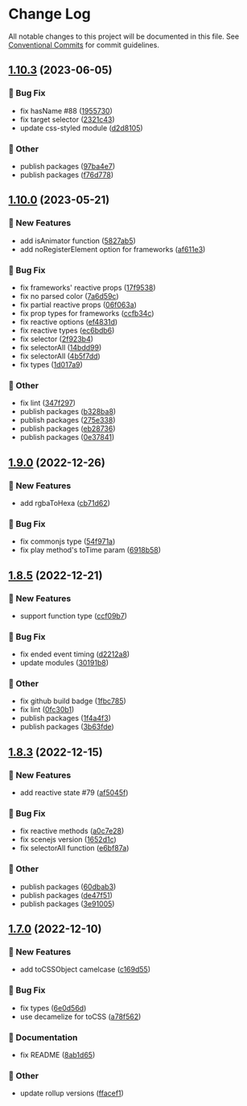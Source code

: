 # Change Log

All notable changes to this project will be documented in this file.
See [Conventional Commits](https://conventionalcommits.org) for commit guidelines.

## [1.10.3](https://github.com/daybrush/scenejs/compare/scenejs@1.10.0...scenejs@1.10.3) (2023-06-05)


### :bug: Bug Fix

* fix hasName #88 ([1955730](https://github.com/daybrush/scenejs/commit/1955730e3e1739405c985631574d67333cf067c2))
* fix target selector ([2321c43](https://github.com/daybrush/scenejs/commit/2321c43954b9518b765dd1d445c6714f14a635dd))
* update css-styled module ([d2d8105](https://github.com/daybrush/scenejs/commit/d2d810556a7c3f81b5f491dc37b1ce336ed9f3ee))


### :mega: Other

* publish packages ([97ba4e7](https://github.com/daybrush/scenejs/commit/97ba4e775018179c16b0e5c0035f5a3773b64722))
* publish packages ([f76d778](https://github.com/daybrush/scenejs/commit/f76d7782ee508fc12f16d250ca0c925f81d2a0e1))



## [1.10.0](https://github.com/daybrush/scenejs/compare/scenejs@1.9.0...scenejs@1.10.0) (2023-05-21)


### :rocket: New Features

* add isAnimator function ([5827ab5](https://github.com/daybrush/scenejs/commit/5827ab54d754813ede14d4809fd523846642adf0))
* add noRegisterElement option for frameworks ([af611e3](https://github.com/daybrush/scenejs/commit/af611e3f86583c0a6e029221b4787beb53823160))


### :bug: Bug Fix

* fix frameworks' reactive props ([17f9538](https://github.com/daybrush/scenejs/commit/17f9538823dafad9e36673fe7cc5bfa9178a147e))
* fix no parsed color ([7a6d59c](https://github.com/daybrush/scenejs/commit/7a6d59cefd9e08254f9196ef2b64b73c5169bd78))
* fix partial reactive props ([06f063a](https://github.com/daybrush/scenejs/commit/06f063acd979e265bee1e09b1971211b65a6aaec))
* fix prop types for frameworks ([ccfb34c](https://github.com/daybrush/scenejs/commit/ccfb34c60d3ea59b45255cd9c7aa6c5b47ff6760))
* fix reactive options ([ef4831d](https://github.com/daybrush/scenejs/commit/ef4831dd30c14740ae6b390ad8f83f6fb8b94d86))
* fix reactive types ([ec6bdb6](https://github.com/daybrush/scenejs/commit/ec6bdb649be1135a61396e3d4cd2abb288c56493))
* fix selector ([2f923b4](https://github.com/daybrush/scenejs/commit/2f923b45dcc10713878ee244cca75343a3f776b9))
* fix selectorAll ([14bdd99](https://github.com/daybrush/scenejs/commit/14bdd9990084f0fcc152aec4508435f3bddf37e1))
* fix selectorAll ([4b5f7dd](https://github.com/daybrush/scenejs/commit/4b5f7ddef4f0877200997787918e863ea5001951))
* fix types ([1d017a9](https://github.com/daybrush/scenejs/commit/1d017a9fd7f34e6b123012ed481b8133aecfb171))


### :mega: Other

* fix lint ([347f297](https://github.com/daybrush/scenejs/commit/347f297a1c83ccdabb055cbf8d9c4428561dc8a2))
* publish packages ([b328ba8](https://github.com/daybrush/scenejs/commit/b328ba8fbbf552d1d8048c280392be59f12da68b))
* publish packages ([275e338](https://github.com/daybrush/scenejs/commit/275e338931d19f3a75faf4c7f0935eeb848f5a9e))
* publish packages ([eb28736](https://github.com/daybrush/scenejs/commit/eb2873676adb0fedf18d1e5a52bfdce08552274a))
* publish packages ([0e37841](https://github.com/daybrush/scenejs/commit/0e37841738e150d6deb13f501bb715421ab040aa))



## [1.9.0](https://github.com/daybrush/scenejs/compare/scenejs@1.8.5...scenejs@1.9.0) (2022-12-26)


### :rocket: New Features

* add rgbaToHexa ([cb71d62](https://github.com/daybrush/scenejs/commit/cb71d629d44c9f28ff4befcc11bf8efba7549cf6))


### :bug: Bug Fix

* fix commonjs type ([54f971a](https://github.com/daybrush/scenejs/commit/54f971a1877547940c8b1db27865d2f31151caa8))
* fix play method's toTime param ([6918b58](https://github.com/daybrush/scenejs/commit/6918b58ceae42191a447b259ab739d296a8448a1))



## [1.8.5](https://github.com/daybrush/scenejs/compare/scenejs@1.8.3...scenejs@1.8.5) (2022-12-21)


### :rocket: New Features

* support function type ([ccf09b7](https://github.com/daybrush/scenejs/commit/ccf09b7584472a0ca26316b2e5a45d21a90a39cd))


### :bug: Bug Fix

* fix ended event timing ([d2212a8](https://github.com/daybrush/scenejs/commit/d2212a888393e3b4d35ea864c1538f5f341b02d4))
* update modules ([30191b8](https://github.com/daybrush/scenejs/commit/30191b8e7c195de355d0c01fa9110d6fe0b3df3b))


### :mega: Other

* fix github build badge ([1fbc785](https://github.com/daybrush/scenejs/commit/1fbc785104cb24bf679ba5697c006b02b457dea2))
* fix lint ([0fc30b1](https://github.com/daybrush/scenejs/commit/0fc30b1710e6cf8a82a4893e2fed30f1b3aa2c22))
* publish packages ([1f4a4f3](https://github.com/daybrush/scenejs/commit/1f4a4f3719f1789fb91c7e744f4bf8261751944f))
* publish packages ([3b63fde](https://github.com/daybrush/scenejs/commit/3b63fde8232cdc6454a8d8fe1a42b6317d614036))



## [1.8.3](https://github.com/daybrush/scenejs/compare/scenejs@1.7.0...scenejs@1.8.3) (2022-12-15)


### :rocket: New Features

* add reactive state #79 ([af5045f](https://github.com/daybrush/scenejs/commit/af5045ffcbbf1d097a71a0256c26c617e6af0df5))


### :bug: Bug Fix

* fix reactive methods ([a0c7e28](https://github.com/daybrush/scenejs/commit/a0c7e28344c03e819882341be6a837d41b7fe40f))
* fix scenejs version ([1652d1c](https://github.com/daybrush/scenejs/commit/1652d1cb9aef3f3835175fd828f93eb4a83feebf))
* fix selectorAll function ([e6bf87a](https://github.com/daybrush/scenejs/commit/e6bf87af370ac058340c6087fad5138863ab6f5d))


### :mega: Other

* publish packages ([60dbab3](https://github.com/daybrush/scenejs/commit/60dbab3c8ba568b818a0fc1cd941d9dfe64c7be3))
* publish packages ([de47f51](https://github.com/daybrush/scenejs/commit/de47f5187843c7ec208fea797f67d413f530ab8e))
* publish packages ([3e91005](https://github.com/daybrush/scenejs/commit/3e910055a3f7bd072f5332c10fa2a17466ced738))



## [1.7.0](https://github.com/daybrush/scenejs/compare/scenejs@1.6.0...scenejs@1.7.0) (2022-12-10)


### :rocket: New Features

* add toCSSObject camelcase ([c169d55](https://github.com/daybrush/scenejs/commit/c169d5560e0b651e8a4d960ea0da7e0a559af9ef))


### :bug: Bug Fix

* fix types ([6e0d56d](https://github.com/daybrush/scenejs/commit/6e0d56d2b69dfa3318d144d3312f2a37d943288f))
* use decamelize for toCSS ([a78f562](https://github.com/daybrush/scenejs/commit/a78f562dce16920dd111e39d3ad7f2e64703e319))


### :memo: Documentation

* fix README ([8ab1d65](https://github.com/daybrush/scenejs/commit/8ab1d65ee2d70c8762645561216e2f6bfe5b0ef1))


### :mega: Other

* update rollup versions ([ffacef1](https://github.com/daybrush/scenejs/commit/ffacef1a9ae3572cebe0a52a4519fc5d9666e3d8))
